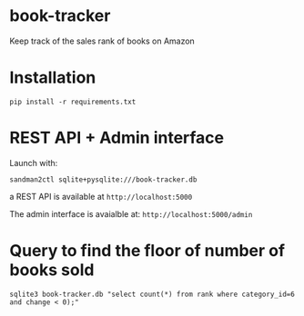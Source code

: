 # book-tracker

Keep track of the sales rank of books on Amazon

# Installation

`pip install -r requirements.txt`


# REST API + Admin interface

Launch with:

`sandman2ctl sqlite+pysqlite:///book-tracker.db`

a REST API is available at `http://localhost:5000`

The admin interface is avaialble at: `http://localhost:5000/admin`


# Query to find the floor of number of books sold

`sqlite3 book-tracker.db "select count(*) from rank where category_id=6 and change < 0);"`

